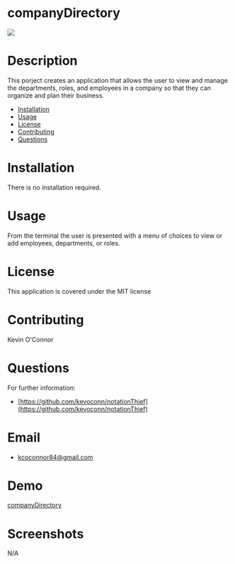 # companyDirectory

<img src="https://img.shields.io/badge/license-MIT-green.svg">

# Description
This porject creates an application that allows the user to view and manage the departments, roles, and employees in a company
so that they can organize and plan their business.

  * [Installation](#installation)
  * [Usage](#usage)
  * [License](#license)
  * [Contributing](#contributing)
  * [Questions](#questions)
# Installation
There is no installation required.
# Usage
From the terminal the user is presented with a menu of choices to view or add employees, departments, or roles. 
# License
This application is covered under the MIT license
# Contributing
Kevin O'Connor
# Questions 
For further information:
  * [https://github.com/kevoconn/notationThief](https://github.com/kevoconn/notationThief)
# Email
  * kcoconnor84@gmail.com
# Demo
[companyDirectory](https://watch.screencastify.com/v/9DtZiPkrlVWzseh4e0rd)
# Screenshots
N/A
